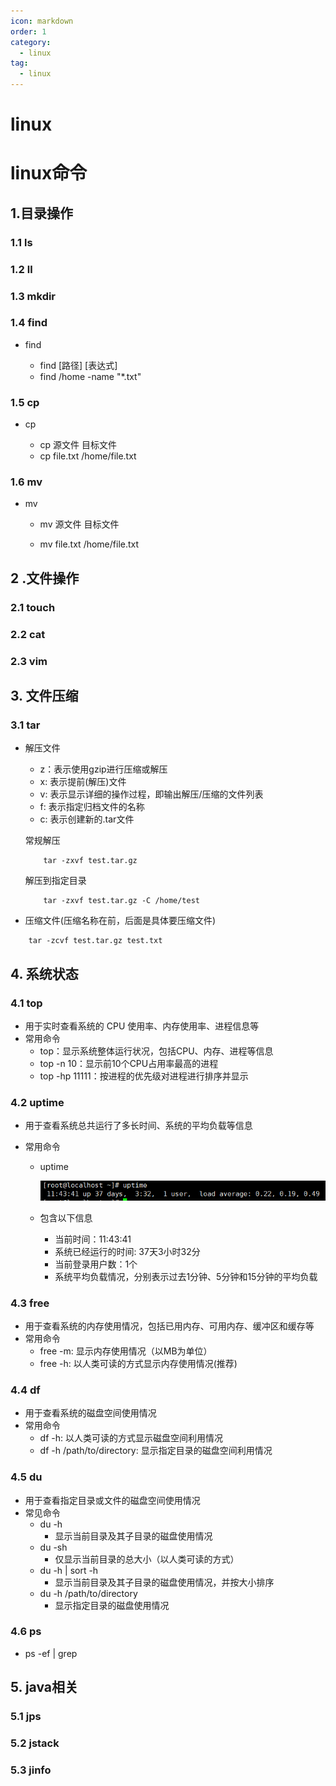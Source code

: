 ```yaml
---
icon: markdown
order: 1
category:
  - linux
tag:
  - linux
---
```


# linux

# linux命令

## 1.目录操作

### 1.1 ls

### 1.2 ll

### 1.3 mkdir

### 1.4 find

- find

  - find [路径] [表达式]
  - find /home -name "*.txt"

### 1.5 cp

- cp

  - cp 源文件 目标文件
  - cp file.txt /home/file.txt


### 1.6 mv

- mv

  - mv 源文件 目标文件

  - mv file.txt /home/file.txt

  

## 2 .文件操作

### 2.1 touch

### 2.2 cat

### 2.3 vim



## 3. 文件压缩

### 3.1 tar

- 解压文件
  - z：表示使用gzip进行压缩或解压
  - x: 表示提前(解压)文件
  - v: 表示显示详细的操作过程，即输出解压/压缩的文件列表
  - f: 表示指定归档文件的名称
  - c: 表示创建新的.tar文件
  
  常规解压
  ```linux
      tar -zxvf test.tar.gz
  ```
  
  解压到指定目录
  ```linux
      tar -zxvf test.tar.gz -C /home/test
  ```

- 压缩文件(压缩名称在前，后面是具体要压缩文件)
```linux
    tar -zcvf test.tar.gz test.txt
```

## 4. 系统状态

### 4.1 top

- 用于实时查看系统的 CPU 使用率、内存使用率、进程信息等
- 常用命令
  - top：显示系统整体运行状况，包括CPU、内存、进程等信息
  - top -n 10：显示前10个CPU占用率最高的进程
  - top -hp 11111：按进程的优先级对进程进行排序并显示

### 4.2 uptime

- 用于查看系统总共运行了多长时间、系统的平均负载等信息

- 常用命令

  - uptime

    ![image-20240124114431504](linux.assets/image-20240124114431504.png)

  - 包含以下信息
    - 当前时间：11:43:41
    - 系统已经运行的时间: 37天3小时32分
    - 当前登录用户数：1个
    - 系统平均负载情况，分别表示过去1分钟、5分钟和15分钟的平均负载

### 4.3 free

- 用于查看系统的内存使用情况，包括已用内存、可用内存、缓冲区和缓存等
- 常用命令
  - free -m: 显示内存使用情况（以MB为单位）
  - free -h: 以人类可读的方式显示内存使用情况(推荐)

### 4.4 df

- 用于查看系统的磁盘空间使用情况
- 常用命令
  - df -h: 以人类可读的方式显示磁盘空间利用情况
  - df -h /path/to/directory: 显示指定目录的磁盘空间利用情况

### 4.5 du

- 用于查看指定目录或文件的磁盘空间使用情况
- 常见命令
  - du -h
    - 显示当前目录及其子目录的磁盘使用情况
  - du -sh
    - 仅显示当前目录的总大小（以人类可读的方式）
  - du -h | sort -h
    - 显示当前目录及其子目录的磁盘使用情况，并按大小排序
  - du -h /path/to/directory
    - 显示指定目录的磁盘使用情况

### 4.6 ps

- ps -ef | grep



## 5. java相关

### 5.1 jps

### 5.2 jstack

### 5.3 jinfo









